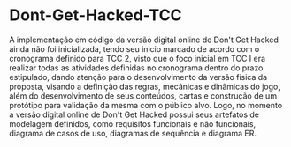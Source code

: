 # Dont-Get-Hacked-TCC


A implementação em código da versão digital online de Don't Get Hacked ainda não foi inicializada, tendo seu inicio marcado de acordo com o cronograma definido para TCC 2, visto que o foco inicial em TCC I era realizar todas as atividades definidas no cronograma dentro do prazo estipulado, dando atenção para o desenvolvimento da versão física da proposta, visando a definição das regras, mecânicas e dinâmicas do jogo, além do desenvolvimento de seus conteúdos, cartas e construção de um protótipo para validação da mesma com o público alvo. Logo, no momento a versão digital online de Don't Get Hacked possui seus artefatos de modelagem definidos, como requisitos funcionais e não funcionais, diagrama de casos de uso, diagramas de sequência e diagrama ER.
